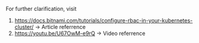For further clarification, visit 

1. https://docs.bitnami.com/tutorials/configure-rbac-in-your-kubernetes-cluster/ -> Article referrence
2. https://youtu.be/U67OwM-e9rQ -> Video referrence

